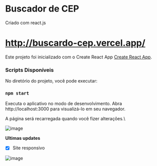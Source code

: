 # Buscador de CEP
Criado com react.js
# http://buscardo-cep.vercel.app/

Este projeto foi inicializado com o Create React App [Create React App](https://github.com/facebook/create-react-app).

### Scripts Disponíveis

No diretório do projeto, você pode executar:

### `npm start`

Executa o aplicativo no modo de desenvolvimento.
Abra http://localhost:3000 para visualizá-lo em seu navegador.

A página será recarregada quando você fizer alterações.\

![image](https://user-images.githubusercontent.com/87386896/156000795-8bb64b39-178f-42b7-878a-d3d4538b225a.png)

**Ultimas updates**
- [x] Site responsivo

![image](https://user-images.githubusercontent.com/87386896/156001400-702247d8-1398-4e47-9ce6-1199cfce26ce.png)




